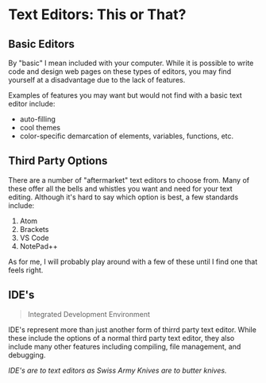 # Text Editors: This or That?

## Basic Editors
By "basic" I mean included with your computer. While it is possible to write code and design web pages on these types of editors, you may find yourself at a disadvantage due to the lack of features. 

Examples of features you may want but would not find with a basic text editor include:
+ auto-filling
+ cool themes
+ color-specific demarcation of elements, variables, functions, etc. 

## Third Party Options
There are a number of "aftermarket" text editors to choose from. Many of these offer all the bells and whistles you want and need for your text editing. Although it's hard to say which option is best, a few standards include:
1. Atom
2. Brackets
3. VS Code
4. NotePad++

As for me, I will probably play around with a few of these until I find one that feels right. 


## IDE's
> Integrated Development Environment

IDE's represent more than just another form of thirrd party text editor. While these include the options of a normal third party text editor, they also include many other features including compiling, file management, and debugging. 

*IDE's are to text editors as Swiss Army Knives are to butter knives.* 

